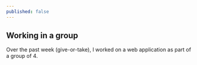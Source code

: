 ```yaml
---
published: false
---
```

## Working in a group

Over the past week (give-or-take), I worked on a web application as part of a group of 4.
